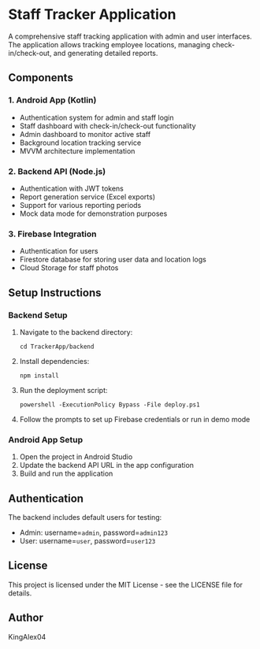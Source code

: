 # Staff Tracker Application

A comprehensive staff tracking application with admin and user interfaces. The application allows tracking employee locations, managing check-in/check-out, and generating detailed reports.

## Components

### 1. Android App (Kotlin)
- Authentication system for admin and staff login
- Staff dashboard with check-in/check-out functionality
- Admin dashboard to monitor active staff
- Background location tracking service
- MVVM architecture implementation

### 2. Backend API (Node.js)
- Authentication with JWT tokens
- Report generation service (Excel exports)
- Support for various reporting periods
- Mock data mode for demonstration purposes

### 3. Firebase Integration
- Authentication for users
- Firestore database for storing user data and location logs
- Cloud Storage for staff photos

## Setup Instructions

### Backend Setup
1. Navigate to the backend directory:
   ```
   cd TrackerApp/backend
   ```

2. Install dependencies:
   ```
   npm install
   ```

3. Run the deployment script:
   ```
   powershell -ExecutionPolicy Bypass -File deploy.ps1
   ```

4. Follow the prompts to set up Firebase credentials or run in demo mode

### Android App Setup
1. Open the project in Android Studio
2. Update the backend API URL in the app configuration
3. Build and run the application

## Authentication

The backend includes default users for testing:
- Admin: username=`admin`, password=`admin123`
- User: username=`user`, password=`user123`

## License

This project is licensed under the MIT License - see the LICENSE file for details.

## Author

KingAlex04 